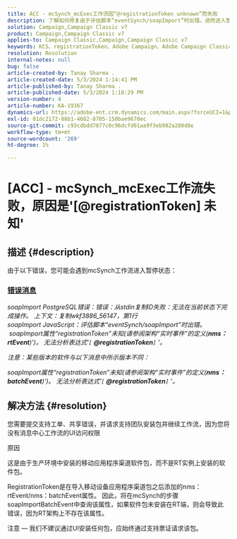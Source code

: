 ```yaml
---
title: ACC - mcSynch_mcExec工作流因“@registrationToken unknown”而失败
description: 了解如何修复由于评估脚本“eventSynch/soapImport”时出错，进而进入暂停状态的mcSynch工作流。
solution: Campaign,Campaign Classic v7
product: Campaign,Campaign Classic v7
applies-to: Campaign Classic,Campaign,Campaign Classic v7
keywords: KCS、registrationToken、Adobe Campaign、Adobe Campaign Classic、ACC、mcSynch_mcExec工作流失败，故障排除
resolution: Resolution
internal-notes: null
bug: false
article-created-by: Tanay Sharma .
article-created-date: 5/3/2024 1:14:41 PM
article-published-by: Tanay Sharma .
article-published-date: 5/3/2024 1:18:29 PM
version-number: 4
article-number: KA-19367
dynamics-url: https://adobe-ent.crm.dynamics.com/main.aspx?forceUCI=1&pagetype=entityrecord&etn=knowledgearticle&id=3ba19b17-4f09-ef11-9f8a-6045bd026dc7
exl-id: 81dc2172-88b1-4682-8705-150bae9670ec
source-git-commit: c93cdbdd7877c0c96dcfd01aa9f3eb982a280d8e
workflow-type: tm+mt
source-wordcount: '269'
ht-degree: 1%

---
```


# [ACC] - mcSynch_mcExec工作流失败，原因是&#39;[@registrationToken] 未知&#39;

## 描述 {#description}


由于以下错误，您可能会遇到mcSynch工作流进入暂停状态：



### <u>错误消息</u>

*soapImport PostgreSQL错误：错误：从stdin复制ID失败：无法在当前状态下完成操作。 上下文：复制wkf3886_56147，第1行
<br>soapImport JavaScript：评估脚本“eventSynch/soapImport”时出错。
<br> soapImport属性“registrationToken”未知(请参阅架构“实时事件”的定义(<b>nms：rtEvent</b>)&#39;)。 无法分析表达式&#39;`[` <b>@registrationToken</b>`]` ’。*

*注意：某些版本的软件与以下消息中所示版本不同：*

*soapImport属性“registrationToken”未知(请参阅架构“实时事件”的定义(<b>nms：batchEvent</b>)&#39;)。 无法分析表达式&#39;`[` <b>@registrationToken</b>`]` ’。*


## 解决方法 {#resolution}


您需要提交支持工单、共享错误，并请求支持团队安装包并继续工作流，因为您将没有消息中心工作流的UI访问权限



原因

这是由于生产环境中安装的移动应用程序渠道软件包，而不是RT实例上安装的软件包。

RegistrationToken是在导入移动设备应用程序渠道包之后添加的nms：rtEvent/nms：batchEvent属性。 因此，将在mcSynch的步骤soapImportBatchEvent中查询该属性，如果软件包未安装在RT端，则会导致此错误，因为RT架构上不存在该属性。



注意 — 我们不建议通过UI安装任何包，应始终通过支持票证请求该包。
